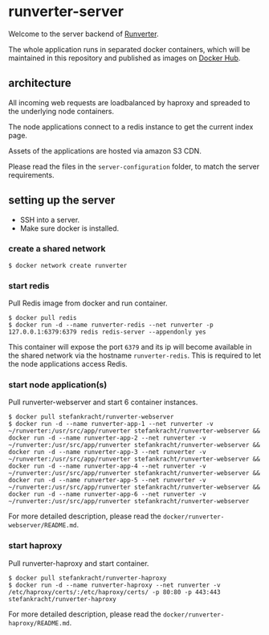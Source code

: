 # runverter-server

Welcome to the server backend of [Runverter](http://runverter.io).

The whole application runs in separated docker containers, which will be maintained in this repository and published as images on [Docker Hub](https://hub.docker.com/r/stefankracht/).

## architecture

All incoming web requests are loadbalanced by haproxy and spreaded to the underlying node containers.

The node applications connect to a redis instance to get the current index page. 

Assets of the applications are hosted via amazon S3 CDN.

Please read the files in the ```server-configuration``` folder, to match the server requirements.

## setting up the server

- SSH into a server.
- Make sure docker is installed. 

### create a shared network

```shell
$ docker network create runverter
```

### start redis

Pull Redis image from docker and run container.

```shell
$ docker pull redis
$ docker run -d --name runverter-redis --net runverter -p 127.0.0.1:6379:6379 redis redis-server --appendonly yes
```

This container will expose the port ```6379``` and its ip will become available in the shared network via the hostname ```runverter-redis```. This is required to let the node applications access Redis.

### start node application(s)

Pull runverter-webserver and start 6 container instances.

```shell
$ docker pull stefankracht/runverter-webserver
$ docker run -d --name runverter-app-1 --net runverter -v ~/runverter:/usr/src/app/runverter stefankracht/runverter-webserver && docker run -d --name runverter-app-2 --net runverter -v ~/runverter:/usr/src/app/runverter stefankracht/runverter-webserver && docker run -d --name runverter-app-3 --net runverter -v ~/runverter:/usr/src/app/runverter stefankracht/runverter-webserver && docker run -d --name runverter-app-4 --net runverter -v ~/runverter:/usr/src/app/runverter stefankracht/runverter-webserver && docker run -d --name runverter-app-5 --net runverter -v ~/runverter:/usr/src/app/runverter stefankracht/runverter-webserver && docker run -d --name runverter-app-6 --net runverter -v ~/runverter:/usr/src/app/runverter stefankracht/runverter-webserver
```

For more detailed description, please read the ```docker/runverter-webserver/README.md```.

### start haproxy

Pull runverter-haproxy and start container.

```shell
$ docker pull stefankracht/runverter-haproxy
$ docker run -d --name runverter-haproxy --net runverter -v /etc/haproxy/certs/:/etc/haproxy/certs/ -p 80:80 -p 443:443 stefankracht/runverter-haproxy
```

For more detailed description, please read the ```docker/runverter-haproxy/README.md```.
